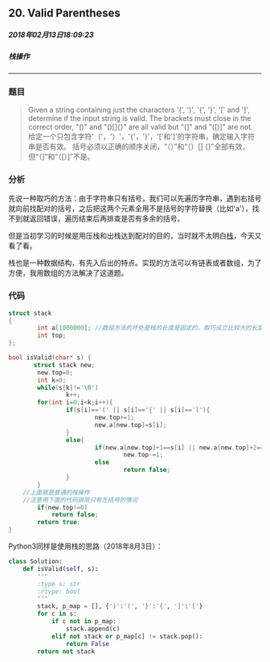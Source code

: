 ## 20. Valid Parentheses
##### 2018年02月13日18:09:23
##### 栈操作
*****
### 题目
>Given a string containing just the characters '(', ')', '{', '}', '[' and ']', determine if the input string is valid.
The brackets must close in the correct order, "()" and "()[]{}" are all valid but "(]" and "([)]" are not.
给定一个只包含字符'（'，'）'，'{'，'}'，'['和']'的字符串，确定输入字符串是否有效。 括号必须以正确的顺序关闭，“（）”和“（）[] {}”全部有效，但“（]”和“（[）]”不是。

### 分析
先说一种取巧的方法：由于字符串只有括号，我们可以先遍历字符串，遇到右括号就向前找配对的括号，之后把这两个元素全用不是括号的字符替换（比如'a'），找不到就返回错误，遍历结束后再排查是否有多余的括号。 

但是当初学习的时候是用压栈和出栈达到配对的目的，当时就不太明白[栈](https://zh.wikipedia.org/wiki/%E5%A0%86%E6%A0%88)，今天又看了看。  

栈也是一种数据结构，有先入后出的特点。实现的方法可以有链表或者数组，为了方便，我用数组的方法解决了这道题。
### 代码
```c
struct stack
{
        int a[1000000];	//数组方法的坏处是栈的长度是固定的，取巧设立比较大的长度，接受了leetcode测试例
        int top;
};

bool isValid(char* s) {
       struct stack new;
        new.top=0;
        int k=0;
        while(s[k]!='\0')
                k++;
        for(int i=0;i<k;i++){
                if(s[i]=='(' || s[i]=='{' || s[i]=='['){
                        new.top+=1;
                        new.a[new.top]=s[i];
                }
                else{
                        if(new.a[new.top]+1==s[i] || new.a[new.top]+2==s[i])
                                new.top-=1;
                        else
                                return false;
                }
        }
	//上面就是普通的栈操作
	//注意用下面的代码排除只有左括号的情况
        if(new.top!=0)
            return false;
        return true;
}
```

Python3同样是使用栈的思路（2018年8月3日）：

```py
class Solution:
    def isValid(self, s):
        """
        :type s: str
        :rtype: bool
        """
        stack, p_map = [], {')':'(', '}':'{', ']':'['}
        for c in s:
            if c not in p_map:
                stack.append(c)
            elif not stack or p_map[c] != stack.pop():
                return False
        return not stack
```